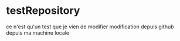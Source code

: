 # testRepository

ce n'est qu'un test que je vien de modifier
modification depuis github
depuis ma machine locale